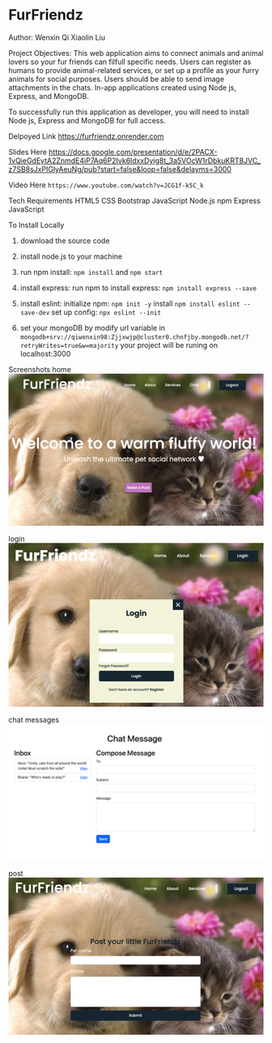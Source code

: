 # FurFriendz
Author: Wenxin Qi Xiaolin Liu 

Project Objectives: 
This web application aims to connect animals and animal lovers so your fur friends can filfull specific needs. Users can register as humans to provide animal-related services, or set up a profile as your furry animals for social purposes. Users should be able to send image attachments in the chats. In-app applications created using Node js, Express, and MongoDB.

To successfully run this application as developer, you will need to install Node js, Express and MongoDB for full access.

Delpoyed Link https://furfriendz.onrender.com

Slides Here https://docs.google.com/presentation/d/e/2PACX-1vQieGdEytA2ZnmdE4iP7Aq6P2Ivk6ldxxDyig8t_3a5VOcW1rDbkuKRT8JVC_z7SB8sJxPIGlyAeuNg/pub?start=false&loop=false&delayms=3000

Video Here ``https://www.youtube.com/watch?v=JCG1f-k5C_k``

Tech Requirements
HTML5
CSS
Bootstrap
JavaScript
Node.js
npm
Express
JavaScript

To Install Locally
1. download the source code
2. install node.js to your machine
3. run npm install: ``npm install`` and ``npm start`` 
4. install express: run npm to install express: ``npm install express --save``
5. install eslint: 
    initialize npm:  `` npm init -y ``
    install `` npm install eslint --save-dev ``
    set up config: ``npx eslint --init``

6. set your mongoDB by modify url variable in ``mongodb+srv://qiwenxin98:Zjjxwjp@cluster0.chnfjby.mongodb.net/?retryWrites=true&w=majority``
your project will be runing on localhost:3000

Screenshots
home
![screenshot-home](screenshots/home.png)

login
![screenshot-login](screenshots/login.png)

chat messages
![screenshot-chat](screenshots/chat.png)

post
![screenshot-post](screenshots/post.png)

